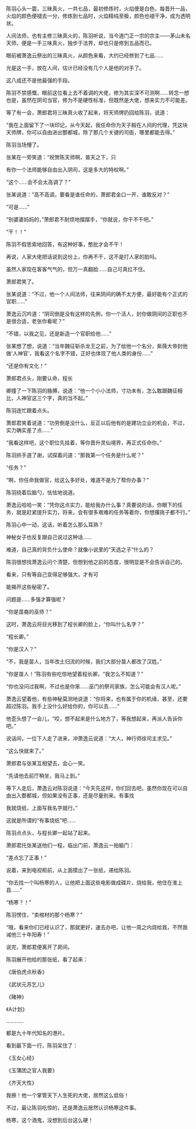 陈羽心头一震，三昧真火，一共七品，最初修炼时，火焰便是白色，每晋升一品，火焰的颜色便褪去一分，修炼到七品时，火焰精纯至极，颜色也褪干净，成为透明状。

人间法师，也有主修三昧真火的，陈羽听说，当今道门正一宗的宗主——茅山未名天师，便是一手三味真火，独步于法界，却也只是修到五品而已。

眼前被萧逸云祭出的三昧真火，从颜色来看，大约已经修到了七品……

光是这一手，放在人间，估计已经没有几个人是他的对手了。

这八成还不是他最强的手段。

陈羽不禁感慨，眼前这位看上去不着调的大佬，修为其实深不可测啊……转念一想也是，虽然在阴司当官，修为不是硬性标准，但既然是大佬，想来实力不可能差。

等了有一会，萧郎君将三昧真火收了起来，将天师牌扔回给陈羽，说道：

“我在上面留下了一块印记，从今天起，我任命你为天子殿在人间的代理，凭这块天师牌，你可以自由进出酆都城，除了那几个关键的司衙，哪里都能去得。”

陈羽当场懵了。

张某在一旁笑道：“祝贺陈天师啊，普天之下，只

有你一个法师能够自由出入阴司，这是多大的特权啊。”

“这个……会不会太高调了？”

张某说道：“高不高调，要看是谁任命的，萧郎君金口一开，谁敢反对？”

“可是……”

“别婆婆妈妈的，”萧郎君不耐烦地摆摆手，“你就说，你干不干吧。”

“干！！”

陈羽不假思索地回答，有这种好事，憨批才会不干！

再说，人家大佬把话说到这份上，你再不干，这不是打人家的脸吗。

虽然人家现在客客气气的，但万一真翻脸……自己可真扛不住。

萧郎君笑了。

张某说道：“不过，他一个人间法师，往来阴间的确不太方便，最好能有个正式的官职……”

萧逸云沉吟道：“阴司倒是没有这样的先例，你一个活人，封你做阴间的正职也不是很合适，老张你看呢？”

“不错，以我之见，还是新造一个官职给他……”

张某想了想，说道：“当年魏征斩杀龙王之前，为了给他一个名分，紫薇大帝封他做‘人神官’，我看这个名字不错，正好也体现了他人类的身份……”

“还是你有文化！”

萧郎君点头，刚要认命，程长

卿撞了一下陈羽的胳膊，说道：“他一个小小法师，寸功未有，怎么敢跟魏征相比，人神官这三个字，真的当不起。”

陈羽连忙跟着点头。

萧郎君笑着说道：“功劳倒是没什么，反正以后他有的是建功立业的机会，不过，实力确实差了点……”

“我看这样吧，这个职位先挂着，等你晋升灵仙境界，再正式任命你。”

陈羽拱手道了谢，试探着问道：“那我第一个任务是什么呢？”

“任务？”

“啊，你任命我做官，给这么多好处，难道不是为了帮你办事？”

陈羽挠着后脑勺，怯怯地说道。

萧逸云哈哈一笑：“凭你这点实力，能给我办什么事？真要说的话，你眼下的任务，就是赶紧提升实力，将来，会有很多艰难的任务等着你，你想撂挑子都不行。”

陈羽心中一动，这话，听着怎么那么耳熟？

神秘女子也反复跟自己说过这种话……

难道，自己真的背负什么使命？就像小说里的“天选之子”什么的？

陈羽很想找萧逸云问个清楚，但想到他之前的态度，很明显是不会告诉自己的。

看来，只有等自己变得足够强大，才有可

能揭开这些秘密了。

问题是……多强才算强呢？

“你是苗裔的巫师？”

这时，萧逸云将目光移到了程长卿的脸上，“你叫什么名字？”

“程长卿。”

“你是汉人？”

“不，我是苗人，当年改土归流的时候，我们大部分苗人都改了汉姓。”

“你是苗人！”陈羽有些吃惊地望着程长卿，“我怎么不知道？”

“你也没问过我啊，不过也是你笨……巫门的祭司家族，怎么可能会有汉人呢。”

萧逸云望着他，有些神秘莫测地说道：“你将来，也有属于你的机缘，甚至，还要超过陈羽。我手上没什么好给你的，你可以去……”

他歪头想了一会儿，“哎，想不起来是什么地方了，等我想起来，再派人告诉你吧。”

说话间，一位下人走了进来，冲萧逸云说道：“大人，神行师徐司主求见。”

“这么快就来了。”

萧郎君与张某互相望去，会心一笑。

“先请他去前厅稍坐，我马上到。”

等下人走后，萧逸云对陈羽说道：“今天先这样，你们回去吧，虽然你现在可以自由出入酆都城，但如果没有正事，还是尽量别来。有事找

我就烧纸，上面写我名字就行。”

这就是所谓的“有事烧纸”吧……

陈羽点点头，与程长卿一起站了起来。

萧郎君托张某送他们一程，临出门前，萧逸云一拍脑门：

“差点忘了正事！”

说着，来到电视柜前，从上面摸出了一张纸，递给陈羽。

“你去找一个叫杨寒的人，让他把上面这些电影做成碟片，烧给我，他住在淮上县……”

“杨寒？！”

陈羽愣住，“卖棺材的那个杨寒？”

“哦，看来你们已经认识了，那就更好，速去办吧，让他一周之内烧给我，不然我减他三十年阳寿！”

说完，萧郎君便离开了房间。

陈羽展开他给的那张纸，看了起来：

《唐伯虎点秋香》

《武状元苏乞儿》

《赌神》

《A计划》

…………

都是九十年代知名的港片。

看到最下面一行，陈羽呆住了：

《玉女心经》

《玉蒲团之官人我要》

《齐天大性》

我擦！他一个掌管天下人生死的大佬，居然这么低俗！

不过，最让陈羽吃惊的，还是萧逸云居然认识杨寒这件事。

杨寒，这个酒鬼，没想到后台这么硬！
